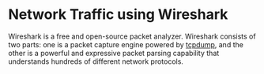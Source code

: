 # Network Traffic using Wireshark

Wireshark is a free and open-source packet analyzer.
Wireshark consists of two parts: one is a packet capture engine powered by
[tcpdump](http://www.tcpdump.org/), and the other is a powerful and expressive
packet parsing capability that understands hundreds of different network
protocols.
